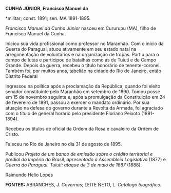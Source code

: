 **CUNHA JÚNIOR, Francisco Manuel da**

\*militar; const. 1891; sen. MA 1891-1895.

*Francisco Manuel da Cunha Júnior* nasceu em Cururupu (MA), filho de
Francisco Manuel da Cunha.

Iniciou sua vida profissional como professor no Maranhão. Com o início
da Guerra do Paraguai, atuou ativamente em seu estado natal na
arregimentação de voluntários e na organização de tropas. Partiu para o
campo de lutas e participou de batalhas como as de Tuiuti e de Campo
Grande. Depois da guerra, recebeu o título honorário de tenente-coronel.
Também foi, por muitos anos, tabelião na cidade do Rio de Janeiro, então
Distrito Federal

Ingressou na política após a proclamação da República, quando foi eleito
senador constituinte pelo Maranhão em setembro de 1890. Tomou posse em
15 de novembro seguinte e, após a promulgação da Constituição em 24 de
fevereiro de 1891, passou a exercer o mandato ordinário. Por sua atuação
na defesa do governo durante a Revolta da Armada, foi agraciado com o
título de general horário pelo presidente Floriano Peixoto (1891-1894).

Recebeu os títulos de oficial da Ordem da Rosa e cavaleiro da Ordem de
Cristo.

Faleceu no Rio de Janeiro no dia 31 de agosto de 1895.

Publicou *Projeto de um banco de emissão sobre o crédito territorial e
predial do Império do Brasil, apresentado à Assembleia Legislativa*
(1877) e *Guerra do Paraguai. Tuiuti: ataque de 3 de maio de 1867*
(1888).

Raimundo Helio Lopes

**FONTES:** ABRANCHES, J. *Governos*; LEITE NETO, L. *Catálogo
biográfico.*
